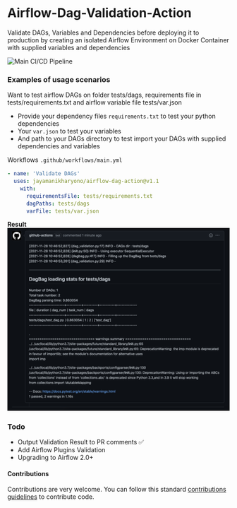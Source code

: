 # Airflow-Dag-Validation-Action

Validate DAGs, Variables and Dependencies before deploying it to production by creating an isolated Airflow Environment on Docker Container with supplied variables and dependencies

![Main CI/CD Pipeline](https://github.com/jayamanikharyono/airflow-dag-action/workflows/Main%20CI/CD%20Pipeline/badge.svg)

### Examples of usage scenarios

Want to test airflow DAGs on folder tests/dags, requirements file in tests/requirements.txt and airflow variable file tests/var.json

- Provide your dependency files `requirements.txt` to test your python dependencies
- Your `var.json` to test your variables
- And path to your DAGs directory to test import your DAGs with supplied dependencies and variables

Workflows `.github/workflows/main.yml`
```yml
- name: 'Validate DAGs'
  uses: jayamanikharyono/airflow-dag-action@v1.1
    with:
      requirementsFile: tests/requirements.txt
      dagPaths: tests/dags
      varFile: tests/var.json
```
**Result**
![PR comment](images/comments_pr.png)

### Todo
- Output Validation Result to PR comments ✅
- Add Airflow Plugins Validation
- Upgrading to Airflow 2.0+

#### Contributions
Contributions are very welcome. You can follow this standard [contributions guidelines](https://github.com/firstcontributions/first-contributions) to contribute code.
